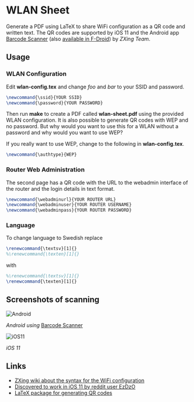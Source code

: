 # WLAN Sheet
Generate a PDF using LaTeX to share WiFi configuration as a QR code and written text.
The QR codes are supported by iOS 11 and the Android app [Barcode Scanner](https://play.google.com/store/apps/details?id=com.google.zxing.client.android) (also [available in F-Droid](https://f-droid.org/packages/com.google.zxing.client.android/)) by _ZXing Team_.

## Usage

### WLAN Configuration
Edit **wlan-config.tex** and change _foo_ and _bar_ to your SSID and password.

```latex
\newcommand{\ssid}{YOUR SSID}
\newcommand{\password}{YOUR PASSWORD}
```

Then run **make** to create a PDF called **wlan-sheet.pdf** using the provided WLAN configuration.
It is also possible to generate QR codes with WEP and no password. But why would you want to use this for a WLAN without a password and why would you want to use WEP?

If you really want to use WEP, change to the following in **wlan-config.tex**.

```latex
\newcommand{\authtype}{WEP}
```

### Router Web Administration
The second page has a QR code with the URL to the webadmin interface of the router and the login details in text format.

```latex
\newcommand{\webadminurl}{YOUR ROUTER URL}
\newcommand{\webadminuser}{YOUR ROUTER USERNAME}
\newcommand{\webadminpass}{YOUR ROUTER PASSWORD}
```

### Language
To change language to Swedish replace

```latex
\renewcommand{\textsv}[1]{}
%\renewcommand{\texten}[1]{}
```

with

```latex
%\renewcommand{\textsv}[1]{}
\renewcommand{\texten}[1]{}
```

## Screenshots of scanning
![Android](https://i.kinja-img.com/gawker-media/image/upload/s--lDBZPX-Y--/c_fit,fl_progressive,q_80,w_636/18hkrahwuw9gojpg.jpg)

_Android using_ [Barcode Scanner](https://play.google.com/store/apps/details?id=com.google.zxing.client.android)

![iOS11](https://i.redd.it/seqr6svcbm2z.jpg)

_iOS 11_

## Links
* [ZXing wiki about the syntax for the WiFi configuration](https://github.com/zxing/zxing/wiki/Barcode-Contents#wifi-network-config-android)
* [Discovered to work in iOS 11 by reddit user EzDzO](https://www.reddit.com/r/iOSBeta/comments/6g88v6/feature_if_you_scan_the_qr_code_of_your_wifi_name/)
* [LaTeX package for generating QR codes](https://www.ctan.org/pkg/qrcode)
